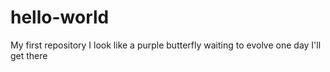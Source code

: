 # hello-world
My first repository
I look like a purple butterfly
waiting to evolve
one day
I'll get there
